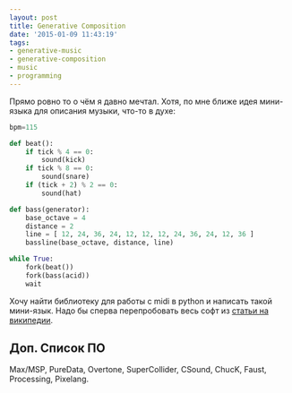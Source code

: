 ```yaml
---
layout: post
title: Generative Composition
date: '2015-01-09 11:43:19'
tags:
- generative-music
- generative-composition
- music
- programming
---
```




Прямо ровно то о чём я давно мечтал. Хотя, по мне ближе идея мини-языка для описания музыки, что-то в духе:

``` python
bpm=115

def beat():
	if tick % 4 == 0:
    	sound(kick)
    if tick % 8 == 0:
    	sound(snare)
    if (tick + 2) % 2 == 0:
    	sound(hat)

def bass(generator):
	base_octave = 4
    distance = 2
    line = [ 12, 24, 36, 24, 12, 12, 12, 24, 36, 24, 12, 36 ]
    bassline(base_octave, distance, line)

while True:
	fork(beat())
    fork(bass(acid))
    wait
```

Хочу найти библиотеку для работы с midi в python и написать такой мини-язык. Надо бы сперва перепробовать весь софт из [статьи на википедии](http://en.wikipedia.org/wiki/Generative_music).

## Доп. Список ПО

Max/MSP, PureData, Overtone, SuperCollider, CSound, ChucK, Faust, Processing, Pixelang.
